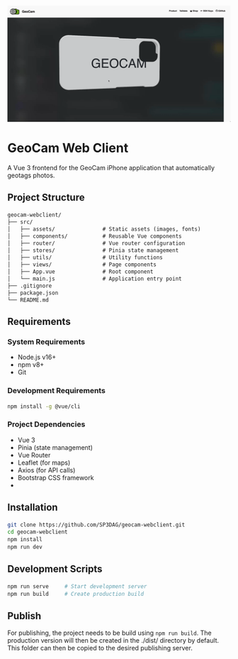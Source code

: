 ﻿![title_image](/src/assets/readme_title.png)

# GeoCam Web Client

A Vue 3 frontend for the GeoCam iPhone application that automatically geotags photos.

## Project Structure

```
geocam-webclient/
├── src/
│   ├── assets/               # Static assets (images, fonts)
│   ├── components/           # Reusable Vue components
│   ├── router/               # Vue router configuration
│   ├── stores/               # Pinia state management
│   ├── utils/                # Utility functions
│   ├── views/                # Page components
│   ├── App.vue               # Root component
│   └── main.js               # Application entry point
├── .gitignore
├── package.json
└── README.md
```

## Requirements

### System Requirements
- Node.js v16+
- npm v8+
- Git

### Development Requirements
```bash
npm install -g @vue/cli
```

### Project Dependencies
- Vue 3
- Pinia (state management)
- Vue Router
- Leaflet (for maps)
- Axios (for API calls)
- Bootstrap CSS framework
-

## Installation

```bash
git clone https://github.com/SP3DAG/geocam-webclient.git
cd geocam-webclient
npm install
npm run dev

```

## Development Scripts
```bash
npm run serve     # Start development server
npm run build     # Create production build
```

## Publish

For publishing, the project needs to be build using `npm run build`. 
The production version will then be created in the ./dist/ directory by default.
This folder can then be copied to the desired publishing server.
